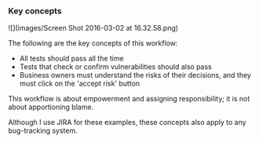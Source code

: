 ### Key concepts

![](images/Screen Shot 2016-03-02 at 16.32.58.png)

The following are the key concepts of this workflow:

  * All tests should pass all the time
  * Tests that check or confirm vulnerabilities should also pass
  * Business owners must understand the risks of their decisions, and they must click on the 'accept risk' button
 
This workflow is about empowerment and assigning responsibility; it is not about apportioning blame.

Although I use JIRA for these examples, these concepts also apply to any bug-tracking system.
